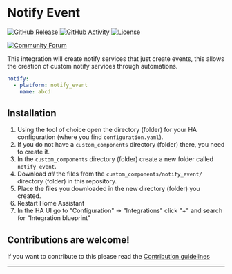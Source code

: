 # Notify Event

[![GitHub Release][releases-shield]][releases]
[![GitHub Activity][commits-shield]][commits]
[![License][license-shield]](LICENSE)

[![Community Forum][forum-shield]][forum]

This integration will create notify services that just create events, this allows the creation of custom notify services through automations.

```yaml
notify:
  - platform: notify_event
    name: abcd
```

## Installation

1. Using the tool of choice open the directory (folder) for your HA configuration (where you find `configuration.yaml`).
1. If you do not have a `custom_components` directory (folder) there, you need to create it.
1. In the `custom_components` directory (folder) create a new folder called `notify_event`.
1. Download _all_ the files from the `custom_components/notify_event/` directory (folder) in this repository.
1. Place the files you downloaded in the new directory (folder) you created.
1. Restart Home Assistant
1. In the HA UI go to "Configuration" -> "Integrations" click "+" and search for "Integration blueprint"

<!---->

## Contributions are welcome!

If you want to contribute to this please read the [Contribution guidelines](CONTRIBUTING.md)

***

[notify_event]: https://github.com/josephabbey/ha_notify_event
[commits-shield]: https://img.shields.io/github/commit-activity/y/josephabbey/ha_notify_event.svg?style=for-the-badge
[commits]: https://github.com/josephabbey/ha_notify_event/commits/main
[forum-shield]: https://img.shields.io/badge/community-forum-brightgreen.svg?style=for-the-badge
[forum]: https://community.home-assistant.io/
[license-shield]: https://img.shields.io/github/license/josephabbey/ha_notify_event.svg?style=for-the-badge
[releases-shield]: https://img.shields.io/github/release/josephabbey/ha_notify_event.svg?style=for-the-badge
[releases]: https://github.com/josephabbey/ha_notify_event/releases
